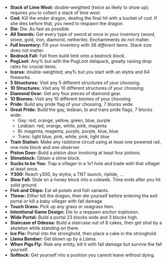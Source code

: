 - **Stack of Lime Wool:** double-weighted (twice as likely to show up); requires you to collect a stack of lime wool.
- **Cod:** Kill the ender dragon, dealing the final hit with a bucket of cod. If she dies before that, you need to respawn the dragon.
- **Die:** Die. As fast as possible.
- **All Swords:** Get every type of sword at once in your inventory (wood, stone, gold, iron, diamond, netherite). Enchantments do not matter.
- **Full Inventory:** Fill your inventory with 36 *different* items. Stack size does not matter.
- **Bedrock Fall:** Fall from build limit onto a bedrock block.
- **PogLoot:** Any% but with the PogLoot datapack, greatly raising drop rates for crucial items.
- **Icarus:** double-weighted; any% but you start with an elytra and 64 fireworks.
- **5 Structures:** Visit any 5 different structures of your choosing.
- **10 Structures:** Visit any 10 different structures of your choosing.
- **Diamond Gear:** Get any four pieces of diamond gear.
- **10 Biomes:** Visit any 10 different biomes of your choosing.
- **Pride:** Build any pride flag of your choosing, 7 blocks wide.
- **Great Pride:** Build the gay, lesbian, bi and trans pride flags, 7 blocks wide:
    - Gay: red, orange, yellow, green, blue, purple
    - Lesbian: red, orange, white, pink, magenta
    - Bi: magenta, magenta, purple, purple, blue, blue
    - Trans: light blue, pink, white, pink, light blue
- **Train Station:** Make any redstone circuit using at least one powered rail, one note block and one observer.
- **Piston Door:** Build a piston door involving at least four pistons.
- **Slimeblock:** Obtain a slime block.
- **Sucks to be You:** Trap a villager in a 1x1 hole and trade with that villager at least once.
- **Y300:** Reach y300, by elytra, a TNT launch, riptide, ...
- **Slow Fall:** Slide on a honey block into a cobweb. Time ends after you hit solid ground.
- **Fish and Chips:** Eat all potato and fish variants.
- **Throw:** *Either* kill the dragon, then die yourself before entering the exit portal *or* kill a baby villager with fall damage
- **Touch Grass:** Pick up any grass or seagrass item.
- **Intentional Game Design:** Die to a respawn anchor explosion.
- **Wide Portal:** Build a portal 23 blocks wide and 3 blocks high.
- **Staircase of Odessa:** Build a staircase out of 8 cakes, then get shot by a skeleton while standing on there.
- **Ice Pie:** Portal into the stronghold, then place a cake in the stronghold.
- **Llama Bomber:** Get blown up by a Llama.
- **When Pigs Fly:** Ride any entity, kill it with fall damage but survive the fall yourself.
- **Softlock:** Get yourself into a position you cannot leave without dying.